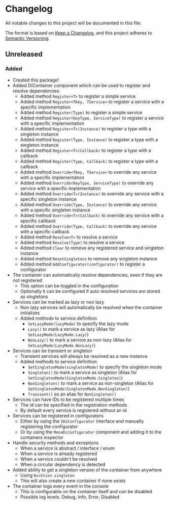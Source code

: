 ﻿# Changelog

All notable changes to this project will be documented in this file.

The format is based on [Keep a Changelog](https://keepachangelog.com/en/1.0.0/),
and this project adheres to [Semantic Versioning](https://semver.org/spec/v2.0.0.html).

## Unreleased
### Added
- Created this package!
- Added DiContainer component which can be used to register and resolve dependencies
  - Added method `Register<T>` to register a simple service
  - Added method `Register<TKey, TService>` to register a service with a specific implementation
  - Added method `Register(Type)` to register a simple service
  - Added method `Register(KeyType, ServiceType)` to register a service with a specific implementation
  - Added method `Register<T>(Instance)` to register a type with a singleton instance
  - Added method `Register(Type, Instance)` to register a type with a singleton instance
  - Added method `Register<T>(Callback)` to register a type with a callback
  - Added method `Register(Type, Callback)` to register a type with a callback
  - Added method `Override<TKey, TService>` to override any service with a specific implementation
  - Added method `Override(KeyType, ServiceType)` to override any service with a specific implementation
  - Added method `Override<T>(Instance)` to override any service with a specific singleton instance
  - Added method `Override(Type, Instance)` to override any service with a specific singleton instance
  - Added method `Override<T>(Callback)` to override any service with a specific callback
  - Added method `Override(Type, Callback)` to override any service with a specific callback
  - Added method `Resolve<T>` to resolve a service
  - Added method `Resolve(Type)` to resolve a service
  - Added method `Clear` to remove any registered service and singleton instance
  - Added method `ResetSingletons` to remove any singleton instance
  - Added method `AddConfigurator(configurator)` to register a configurator
- The container can automatically resolve dependencies, even if they are not registered
  - This option can be toggled in the configuration
  - Optionally it can be configured if auto resolved services are stored as singletons
- Services can be marked as lazy or non lazy
  - Non lazy services will automatically be resolved when the container initializes
  - Added methods to service definition:
    - `SetLazyMode(lazyMode)` to specify the lazy mode
    - `Lazy()` to mark a service as lazy (Alias for `SetLazyMode(LazyMode.Lazy)`)
    - `NonLazy()` to mark a service as non-lazy (Alias for `SetLazyMode(LazyMode.NonLazy)`)
- Services can be transient or singleton
  - Transient services will always be resolved as a new instance
  - Added methods to service definition:
    - `SetSingletonMode(singletonMode)` to specify the singleton mode
    - `Singleton()` to mark a service as singleton (Alias for `SetSingletonMode(SingletonMode.Singleton)`)
    - `NonSingleton()` to mark a service as non-singleton (Alias for `SetSingletonMode(SingletonMode.NonSingleton)`)
    - `Transient()` as an alias for `NonSingleton()`
- Services can have IDs to be registered multiple times
  - The id can be specified in the registration methods
  - By default every service is registered without an id
- Services can be registered in configurators
  - Either by using the `IDiConfigurator` interface and manually registering the configurator
  - Or by using the `MonoDiConfigurator` component and adding it to the containers inspector
- Handle security methods and exceptions
  - When a service is abstract / interface / enum
  - When a service is already registered
  - When a service couldn't be resolved
  - When a circular dependency is detected
- Added ability to get a singleton version of the container from anywhere
  - Using `Ducktion.singleton`
  - This will also create a new container if none exists
- The container logs every event in the console
  - This is configurable on the container itself and can be disabled
  - Possible log levels: Debug, Info, Error, Disabled
